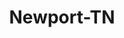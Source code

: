 ---
title: Newport-TN
slug: newport-tn
f_state:
- cms/state/tennessee.md
f_locations:
- cms/payday-loan/advance-america-2286.md
- cms/payday-loan/advance-america-2308.md
- cms/payday-loan/cash-more-6236.md
- cms/payday-loan/cash-america-6670.md
- cms/payday-loan/cash-express-7290.md
- cms/payday-loan/cash-money-7920.md
- cms/payday-loan/cash-two-you-8828.md
- cms/payday-loan/cash-two-you-8839.md
- cms/payday-loan/check-go-9910.md
- cms/payday-loan/check-into-cash-12418.md
- cms/payday-loan/check-into-cash-12459.md
- cms/payday-loan/check-into-cash-of-tennesee-13605.md
- cms/payday-loan/checks-4-checks-14488.md
updated-on: '2024-05-30T13:41:28.615Z'
created-on: '2024-05-30T13:41:28.615Z'
published-on: '2024-05-30T13:54:32.469Z'
f_city: Newport
layout: '[city].html'
tags: city
---